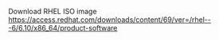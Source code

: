 Download RHEL ISO image 
https://access.redhat.com/downloads/content/69/ver=/rhel---6/6.10/x86_64/product-software
